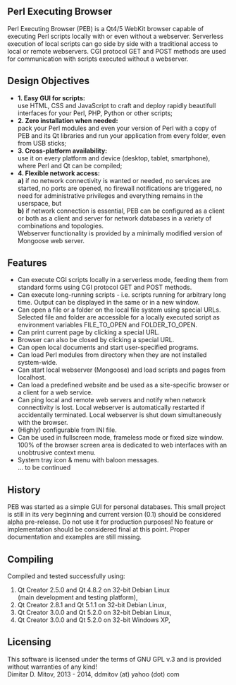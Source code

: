   
Perl Executing Browser  
----------------------------------------------------------------------------------------
  
Perl Executing Browser (PEB) is a Qt4/5 WebKit browser capable of executing Perl scripts locally with or even without a webserver. Serverless execution of local scripts can go side by side with a traditional access to local or remote webservers. CGI protocol GET and POST methods are used for communication with scripts executed without a webserver.  
  
Design Objectives
----------------------------------------------------------------------------------------
  
* **1. Easy GUI for scripts:**  
    use HTML, CSS and JavaScript to craft and deploy rapidly beautifull interfaces for your Perl, PHP, Python or other scripts;  
* **2. Zero installation when needed:**  
    pack your Perl modules and even your version of Perl with a copy of PEB and its Qt libraries and run your application from every folder, even from USB sticks;  
* **3. Cross-platform availability:**  
    use it on every platform and device (desktop, tablet, smartphone), where Perl and Qt can be compiled;  
* **4. Flexible network access:**  
    **a)** if no network connectivity is wanted or needed, no services are started, no ports are opened, no firewall notifications are triggered, no need for administrative privileges and everything remains in the userspace, but  
    **b)** if network connection is essential, PEB can be configured as a client or both as a client and server for network databases in a variety of combinations and topologies.  
    Webserver functionality is provided by a minimally modified version of Mongoose web server.  
  
Features
----------------------------------------------------------------------------------------
  
* Can execute CGI scripts locally in a serverless mode, feeding them from standard forms using CGI protocol GET and POST methods.  
* Can execute long-running scripts - i.e. scripts running for arbitrary long time. Output can be displayed in the same or in a new window.  
* Can open a file or a folder on the local file system using special URLs. Selected file and folder are accessible for a locally executed script as environment variables FILE_TO_OPEN and FOLDER_TO_OPEN.  
* Can print current page by clicking a special URL.  
* Browser can also be closed by clicking a special URL.  
* Can open local documents and start user-specified programs.
* Can load Perl modules from directory when they are not installed system-wide.  
* Can start local webserver (Mongoose) and load scripts and pages from localhost.  
* Can load a predefined website and be used as a site-specific browser or a client for a web service.  
* Can ping local and remote web servers and notify when network connectivity is lost. Local webserver is automatically restarted if accidentally terminated. Local webserver is shut down simultaneously with the browser.  
* (Highly) configurable from INI file.  
* Can be used in fullscreen mode, frameless mode or fixed size window. 100% of the browser screen area is dedicated to web interfaces with an unobtrusive context menu.  
* System tray icon & menu with baloon messages.  
... to be continued
  
History
----------------------------------------------------------------------------------------
  
PEB was started as a simple GUI for personal databases. This small project is still in its very beginning and current version (0.1) should be considered alpha pre-release. Do not use it for production purposes! No feature or implementation should be considered final at this point. Proper documentation and examples are still missing.  
  
Compiling
----------------------------------------------------------------------------------------
  
Compiled and tested successfully using:  
1. Qt Creator 2.5.0 and Qt 4.8.2 on 32-bit Debian Linux  
(main development and testing platform),  
2. Qt Creator 2.8.1 and Qt 5.1.1 on 32-bit Debian Linux,  
3. Qt Creator 3.0.0 and Qt 5.2.0 on 32-bit Debian Linux,  
4. Qt Creator 3.0.0 and Qt 5.2.0 on 32-bit Windows XP,  
  
Licensing
----------------------------------------------------------------------------------------
  
This software is licensed under the terms of GNU GPL v.3 and is provided without warranties of any kind!  
Dimitar D. Mitov, 2013 - 2014, ddmitov (at) yahoo (dot) com  
  